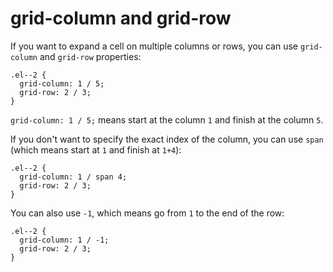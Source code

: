 # grid-column and grid-row

If you want to expand a cell on multiple columns or rows, you can use `grid-column` and `grid-row` properties:

```
.el--2 {
  grid-column: 1 / 5;
  grid-row: 2 / 3;
}
```

`grid-column: 1 / 5;` means start at the column `1` and finish at the column `5`.

If you don't want to specify the exact index of the column, you can use `span` (which means start at `1` and finish at `1+4`):

```
.el--2 {
  grid-column: 1 / span 4;
  grid-row: 2 / 3;
}
```

You can also use `-1`, which means go from `1` to the end of the row:

```
.el--2 {
  grid-column: 1 / -1;
  grid-row: 2 / 3;
}
```
